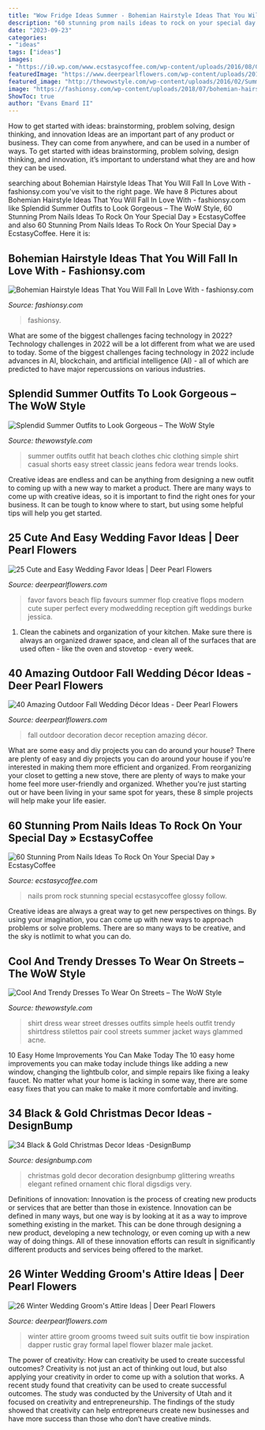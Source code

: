 ```yaml
---
title: "Wow Fridge Ideas Summer - Bohemian Hairstyle Ideas That You Will Fall In Love With"
description: "60 stunning prom nails ideas to rock on your special day » ecstasycoffee"
date: "2023-09-23"
categories:
- "ideas"
tags: ["ideas"]
images:
- "https://i0.wp.com/www.ecstasycoffee.com/wp-content/uploads/2016/08/Glossy-black-nails.jpg"
featuredImage: "https://www.deerpearlflowers.com/wp-content/uploads/2015/10/fall-wedding-idea-reception-ideas-for-lighting-and-diy-decoration.jpg"
featured_image: "http://thewowstyle.com/wp-content/uploads/2016/02/Summer-Fashion-Ideas.jpg"
image: "https://fashionsy.com/wp-content/uploads/2018/07/bohemian-hairstyle-ideas-7.png"
ShowToc: true
author: "Evans Emard II"
---
```



How to get started with ideas: brainstorming, problem solving, design thinking, and innovation
Ideas are an important part of any product or business. They can come from anywhere, and can be used in a number of ways. To get started with ideas brainstorming, problem solving, design thinking, and innovation, it’s important to understand what they are and how they can be used.

	

		
searching about Bohemian Hairstyle Ideas That You Will Fall In Love With - fashionsy.com you've visit to the right page. We have 8 Pictures about Bohemian Hairstyle Ideas That You Will Fall In Love With - fashionsy.com like Splendid Summer Outfits to Look Gorgeous – The WoW Style, 60 Stunning Prom Nails Ideas To Rock On Your Special Day » EcstasyCoffee and also 60 Stunning Prom Nails Ideas To Rock On Your Special Day » EcstasyCoffee. Here it is:
		
    
## Bohemian Hairstyle Ideas That You Will Fall In Love With - Fashionsy.com

<img loading=lazy src="https://fashionsy.com/wp-content/uploads/2018/07/bohemian-hairstyle-ideas-7.png" onerror="this.onerror=null;this.src='https://tse2.mm.bing.net/th?id=OIP.4XAg66ufEVFvGt2IpeNXTQHaLH&amp;pid=15.1';" alt="Bohemian Hairstyle Ideas That You Will Fall In Love With - fashionsy.com">

_Source: fashionsy.com_

>fashionsy. 

	

What are some of the biggest challenges facing technology in 2022?
Technology challenges in 2022 will be a lot different from what we are used to today. Some of the biggest challenges facing technology in 2022 include advances in AI, blockchain, and artificial intelligence (AI) - all of which are predicted to have major repercussions on various industries.

    
## Splendid Summer Outfits To Look Gorgeous – The WoW Style

<img loading=lazy src="http://thewowstyle.com/wp-content/uploads/2016/02/Summer-Fashion-Ideas.jpg" onerror="this.onerror=null;this.src='https://tse2.mm.bing.net/th?id=OIP.narJiZB-e1fh2hDyPdyAtAHaOh&amp;pid=15.1';" alt="Splendid Summer Outfits to Look Gorgeous – The WoW Style">

_Source: thewowstyle.com_

>summer outfits outfit hat beach clothes chic clothing simple shirt casual shorts easy street classic jeans fedora wear trends looks. 

	

Creative ideas are endless and can be anything from designing a new outfit to coming up with a new way to market a product. There are many ways to come up with creative ideas, so it is important to find the right ones for your business. It can be tough to know where to start, but using some helpful tips will help you get started.

    
## 25 Cute And Easy Wedding Favor Ideas | Deer Pearl Flowers

<img loading=lazy src="http://www.deerpearlflowers.com/wp-content/uploads/2015/05/Flip-flop-wedding-favor-perfect-for-a-beach-reception-682x1024.jpg" onerror="this.onerror=null;this.src='https://tse3.mm.bing.net/th?id=OIP.c6ttqp0XLgmUiqFq5cCvugHaLH&amp;pid=15.1';" alt="25 Cute and Easy Wedding Favor Ideas | Deer Pearl Flowers">

_Source: deerpearlflowers.com_

>favor favors beach flip favours summer flop creative flops modern cute super perfect every modwedding reception gift weddings burke jessica. 

	

1. Clean the cabinets and organization of your kitchen. Make sure there is always an organized drawer space, and clean all of the surfaces that are used often - like the oven and stovetop - every week.

    
## 40 Amazing Outdoor Fall Wedding Décor Ideas - Deer Pearl Flowers

<img loading=lazy src="https://www.deerpearlflowers.com/wp-content/uploads/2015/10/fall-wedding-idea-reception-ideas-for-lighting-and-diy-decoration.jpg" onerror="this.onerror=null;this.src='https://tse3.mm.bing.net/th?id=OIP.W058vHNiHAvod8Yn3UxOtAHaLH&amp;pid=15.1';" alt="40 Amazing Outdoor Fall Wedding Décor Ideas - Deer Pearl Flowers">

_Source: deerpearlflowers.com_

>fall outdoor decoration decor reception amazing décor. 

	

What are some easy and diy projects you can do around your house?
There are plenty of easy and diy projects you can do around your house if you're interested in making them more efficient and organized. From reorganizing your closet to getting a new stove, there are plenty of ways to make your home feel more user-friendly and organized. Whether you're just starting out or have been living in your same spot for years, these 8 simple projects will help make your life easier.

    
## 60 Stunning Prom Nails Ideas To Rock On Your Special Day » EcstasyCoffee

<img loading=lazy src="https://i0.wp.com/www.ecstasycoffee.com/wp-content/uploads/2016/08/Glossy-black-nails.jpg" onerror="this.onerror=null;this.src='https://tse3.mm.bing.net/th?id=OIP.FH_HdY8TGyf2pKEZTtabXgHaNK&amp;pid=15.1';" alt="60 Stunning Prom Nails Ideas To Rock On Your Special Day » EcstasyCoffee">

_Source: ecstasycoffee.com_

>nails prom rock stunning special ecstasycoffee glossy follow. 

	

Creative ideas are always a great way to get new perspectives on things. By using your imagination, you can come up with new ways to approach problems or solve problems. There are so many ways to be creative, and the sky is notlimit to what you can do.

    
## Cool And Trendy Dresses To Wear On Streets – The WoW Style

<img loading=lazy src="http://thewowstyle.com/wp-content/uploads/2016/07/shirt-dress-street-style.jpg" onerror="this.onerror=null;this.src='https://tse4.mm.bing.net/th?id=OIP.XaEczcjUsp-Yrajq3eNqMwHaLH&amp;pid=15.1';" alt="Cool And Trendy Dresses To Wear On Streets – The WoW Style">

_Source: thewowstyle.com_

>shirt dress wear street dresses outfits simple heels outfit trendy shirtdress stilettos pair cool streets summer jacket ways glammed acne. 

	

10 Easy Home Improvements You Can Make Today
The 10 easy home improvements you can make today include things like adding a new window, changing the lightbulb color, and simple repairs like fixing a leaky faucet. No matter what your home is lacking in some way, there are some easy fixes that you can make to make it more comfortable and inviting.

    
## 34 Black &amp; Gold Christmas Decor Ideas -DesignBump

<img loading=lazy src="https://cdn.designbump.com/wp-content/uploads/2015/12/Glittering-Black-And-Gold-Christmas-Decor-ideas-10.jpg" onerror="this.onerror=null;this.src='https://tse4.mm.bing.net/th?id=OIP.6OtcCwJzyBlQ470rynWo2wHaLH&amp;pid=15.1';" alt="34 Black &amp; Gold Christmas Decor Ideas -DesignBump">

_Source: designbump.com_

>christmas gold decor decoration designbump glittering wreaths elegant refined ornament chic floral digsdigs very. 

	

Definitions of innovation:
Innovation is the process of creating new products or services that are better than those in existence. Innovation can be defined in many ways, but one way is by looking at it as a way to improve something existing in the market. This can be done through designing a new product, developing a new technology, or even coming up with a new way of doing things. All of these innovation efforts can result in significantly different products and services being offered to the market.

    
## 26 Winter Wedding Groom&#039;s Attire Ideas | Deer Pearl Flowers

<img loading=lazy src="http://www.deerpearlflowers.com/wp-content/uploads/2015/09/Winter-Wedding-Grooms-Attire-Ideas-11.jpg" onerror="this.onerror=null;this.src='https://tse2.mm.bing.net/th?id=OIP.6HtymXERpztpmTMJvmhYDQHaLD&amp;pid=15.1';" alt="26 Winter Wedding Groom&#039;s Attire Ideas | Deer Pearl Flowers">

_Source: deerpearlflowers.com_

>winter attire groom grooms tweed suit suits outfit tie bow inspiration dapper rustic gray formal lapel flower blazer male jacket. 

	

The power of creativity: How can creativity be used to create successful outcomes?
Creativity is not just an act of thinking out loud, but also applying your creativity in order to come up with a solution that works. A recent study found that creativity can be used to create successful outcomes. The study was conducted by the University of Utah and it focused on creativity and entrepreneurship. The findings of the study showed that creativity can help entrepreneurs create new businesses and have more success than those who don’t have creative minds.

